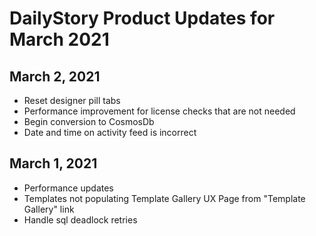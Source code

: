 # DailyStory Product Updates for March 2021
## March 2, 2021
* Reset designer pill tabs
* Performance improvement for license checks that are not needed
* Begin conversion to CosmosDb
* Date and time on activity feed is incorrect

## March 1, 2021
* Performance updates
* Templates not populating Template Gallery UX Page from "Template Gallery" link
* Handle sql deadlock retries
